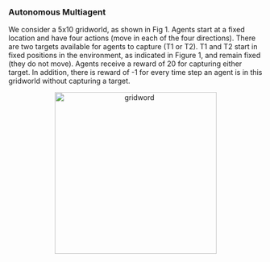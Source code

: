 ### Autonomous Multiagent
We consider a 5x10 gridworld, as shown in Fig 1. Agents start at a fixed location and have four actions (move in each of the four directions). There are two targets available for agents to capture (T1 or T2). T1 and T2 start in fixed positions in the environment, as indicated in Figure 1, and remain fixed (they do not move). Agents receive a reward of 20 for capturing either target. In addition, there is reward of -1 for every time step an agent is in this gridworld without capturing a target.
<p align="center">
<img width="321" alt="gridword" src="https://user-images.githubusercontent.com/76990931/195261554-618913f1-0b08-4f56-ab3b-11e5c0ce3921.png">
</p>
